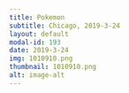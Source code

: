 ```yaml
---
title: Pokemon
subtitle: Chicago, 2019-3-24
layout: default
modal-id: 193
date: 2019-3-24
img: 1010910.png
thumbnail: 1010910.png
alt: image-alt
---
```

